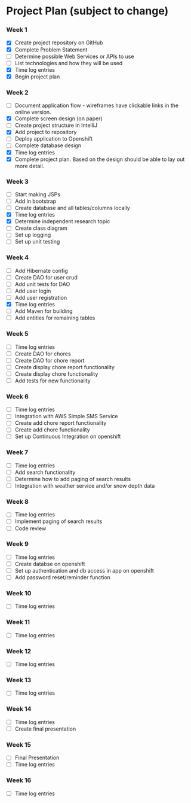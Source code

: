 # Project Plan (subject to change)

### Week 1
- [x] Create project repository on GitHub
- [x] Complete Problem Statement
- [ ] Determine possible Web Services or APIs to use
- [ ] List technologies and how they will be used
- [x] Time log entries
- [x] Begin project plan

### Week 2
- [ ] Document application flow - wireframes have clickable links in the online version.
- [x] Complete screen design (on paper)
- [ ] Create project structure in IntelliJ
- [x] Add project to repository
- [ ] Deploy application to Openshift
- [ ] Complete database design
- [x] Time log entries
- [x] Complete project plan. Based on the design should be able to lay out 
more detail.

### Week 3
- [ ] Start making JSPs
- [ ] Add in bootstrap
- [ ] Create database and all tables/columns locally
- [x] Time log entries
- [x] Determine independent research topic
- [ ] Create class diagram
- [ ] Set up logging
- [ ] Set up unit testing

### Week 4
- [ ] Add Hibernate config
- [ ] Create DAO for user crud
- [ ] Add unit tests for DAO
- [ ] Add user login  
- [ ] Add user registration
- [x] Time log entries
- [ ] Add Maven for building
- [ ] Add entities for remaining tables

### Week 5

- [ ] Time log entries
- [ ] Create DAO for chores
- [ ] Create DAO for chore report
- [ ] Create display chore report functionality
- [ ] Create display chore functionality
- [ ] Add tests for new functionality

### Week 6
- [ ] Time log entries
- [ ] Integration with AWS Simple SMS Service
- [ ] Create add chore report functionality
- [ ] Create add chore functionality
- [ ] Set up Continuous Integration on openshift

### Week 7
- [ ] Time log entries
- [ ] Add search functionality
- [ ] Determine how to add paging of search results
- [ ] Integration with weather service and/or snow depth data

### Week 8
- [ ] Time log entries
- [ ] Implement paging of search results
- [ ] Code review

### Week 9
- [ ] Time log entries
- [ ] Create databse on openshift
- [ ] Set up authentication and db access in app on openshift
- [ ] Add password reset/reminder function

### Week 10
- [ ] Time log entries

### Week 11
- [ ] Time log entries

### Week 12
- [ ] Time log entries

### Week 13
- [ ] Time log entries

### Week 14
- [ ] Time log entries
- [ ] Create final presentation

### Week 15
- [ ] Final Presentation
- [ ] Time log entries

### Week 16
- [ ] Time log entries
